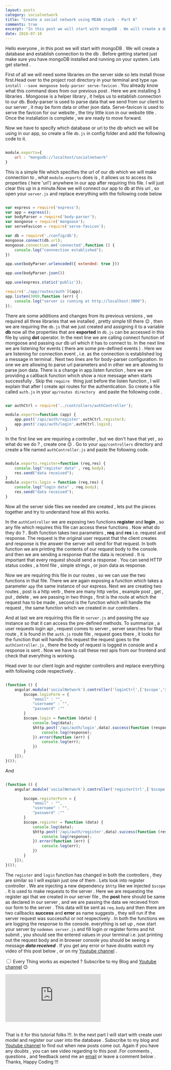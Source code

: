 ```yaml
---
layout: posts
category: socialnetwork
title: "Create a social network using MEAN stack - Part 6"
comments: true
excerpt: "In this post we will start with mongoDB . We will create a database and establish connection to the db ."
date: 2016-07-10
---
```


Hello everyone , in this post we will start with mongoDB . We will create a database and establish connection to the db . Before getting started just make sure you have mongoDB installed and running on your system. Lets get started .

First of all we will need some libraries on the server side so lets install those first.Head over to the project root directory in your terminal and type ``` npm install --save mongoose body-parser serve-favicon ``` . You already know what this command does from our previous post . Here we are installing 3 libraries . Mongoose is a helper library , it helps us to establish connection to our db. Body-parser is used to parse data that we send from our client to our server , it may be form data or other json data. Serve-favicon is used to serve the favicon for our website , the tiny little icon in our website title . Once the installation is complete , we are ready to move forward.

Now we have to specify which database or url to the db which we will be using in our app, so create a file ```db.js``` in config folder and add the following code to it.

```js

module.exports={
    url : "mongodb://localhost/socialnetwork"
}

```
This is a simple file which specifies the url of our db which we will make connection to , what ```module.exports``` does is , it allows us to access its properties ( here 'url') anywhere in our app after requiring this file. I will just clear this up in a minute.Now we will connect our app to db at this url , so open your ```server.js``` and replace everything with the following code below

```js

var express = require('express');
var app = express();
var bodyParser = require('body-parser');
var mongoose = require('mongoose');
var serveFavicon = require('serve-favicon');

var db = require('./config/db');
mongoose.connect(db.url);
mongoose.connection.on('connected',function () {
    console.log("connnection established");
})

app.use(bodyParser.urlencoded({ extended: true }))

app.use(bodyParser.json())

app.use(express.static('public'));

require('./app/routes/auth')(app);
app.listen(3000,function (err) {
    console.log("server is running at http://localhost:3000");
});

```

There are some additions and changes from its previous versions , we required all three libraries that we installed , pretty simple till there :wink: , then we are requiring the ```db.js``` that we just created and assigning it to a variable **db** now all the properties that are **exported** in ```db.js``` can be accessed in this file by using **dot** operator. In the next line we are calling connect function of mongoose and passing our db url which it has to connect to. In the next line we are listening for events ( there are some pre-defined events ) . Here we are listening for connection event , i.e. as the connection is established log a message in terminal . Next two lines are for body-parser configuration. In one we are allowing to parse url parameters and in other we are allowing to parse json data. There is a change in app.listen function , here we are providing a callback function which show a nice message when starts successfully . Skip the ```require ``` thing just before the listen function , I will explain that after I create api routes for the authentication. So create a file called ```auth.js``` in your ```ap/routes directory ``` and paste the following code .

```js

var authCtrl = require('../controllers/authController');

module.exports=function (app) {
    app.post('/api/auth/register',authCtrl.register);
    app.post('/api/auth/login',authCtrl.login);
}

```

In the first line we are requiring a controller , but we don't have that yet , so what do we do ? , create one :wink: . Go to your ```app/controllers``` directory and create a file named ```authController.js``` and paste the following code.

```js

module.exports.register=function (req,res) {
    console.log("register data" , req.body);
    res.send("data received");
}
module.exports.login = function (req,res) {
    console.log("login data" , req.body);
    res.send("data received");
}

```
Now all the server side files we needed are created , lets put the pieces together and try to understand how all this works.

In the ```authController``` we are exposing two functions **register** and **login** , so any file which requires this file can access these functions . Now what do they do ? . Both function takes two parameters , **req** and **res** i.e. request and response. The request is the original user request that the client creates and response is the answer the server will send for that request. In both function we are printing the contents of our request body to the console. and then we are sending a response that the data is received . It is important that every request should send a response . You can send HTTP status codes , a html file , simple strings , or json data as response.

Now we are requiring this file in our routes , so we can use the two functions in that file. There we are again exposing a function which takes a parameter ```app``` the same instance of our express. Next we are creating two routes , post is a http verb , there are many http verbs , example post , get , put , delete , we are passing in two things , first is the route at which the request has to be made , second is the function which will handle the request , the same function which we created in our controllers .

And at last we are requiring this file in ```server.js``` and passing the ```app``` instance so that it can access the pre-defined methods. To summarize , a user requests login api , request comes to server , server searches for that route , it is found in the ```auth.js``` route file , request goes there , it looks for the function that will handle this request the request goes to the ```authController.js``` , there the body of request is logged in console and a response is sent . Now we have to call these rest apis from our frontend and check that everything is working.

Head over to our client login and register controllers and replace everything with following code respectively .

```js

(function () {
    angular.module('socialNetwork').controller('loginCtrl',['$scope','$http',function($scope,$http){
        $scope.loginForm = {
            "email" : "",
            "username" : "",
            "password" :""
        }
        $scope.login = function (data) {
            console.log(data);
            $http.post('/api/auth/login',data).success(function (response) {
                console.log(response);
            }).error(function (err) {
                console.log(err);
            })
        }
    }]);
}());

```

And

```js

(function () {
    angular.module('socialNetwork').controller('registerCtrl',['$scope','$http',function($scope,$http){

        $scope.registerForm = {
            "email" : "",
            "username" : "",
            "password" :""
        }
        $scope.register = function (data) {
            console.log(data);
            $http.post('/api/auth/register',data).success(function (response) {
                console.log(response);
            }).error(function (err) {
                console.log(err);
            })
        }
    }]);
}());

```


The ```register``` and ```login``` function has changed in both the controllers , they are similar so I will explain just one of them . Lets look into register controller . We are injecting a new dependency ```$http``` like we injected ```$scope``` . It is used to make requests to the server . Here we are requesting the register api that we created in our server file , the **post** here should be same as declared in our server , and we are passing the data we recieved from our form to the server . This data will be sent as ```req.body``` and then there are two callbacks **success** and **error** as name suggests , they will run if the server request was successful or not respectively . In both the functions we are logging the response to the console. everything is set up , now start your server by ```nodemon server.js``` and fill login or register forms and hit submit , you should see the entered values in your terminal i.e. just printing out the request body and in browser console you should be seeing a message ***data received*** .
If you get any error or have doubts watch my video of this post below , or on my [Youtube  channel](https://www.youtube.com/channel/UC5qMKRZgKizuz9JtztFijHQ) .

<input type="checkbox"> Every Thing works as expected ? Subscribe to my Blog and [Youtube  channel](https://www.youtube.com/channel/UC5qMKRZgKizuz9JtztFijHQ) :wink: <br />

<div class="ytVidContainer">
<iframe class="ytVid" src="https://www.youtube.com/embed/6_2m4aqV_qg" frameborder="0" allowfullscreen></iframe>
</div>
<br />

That is it for this tutorial folks !!!. In the next part I will start with create user model and register our user into the database . Subscribe to my blog and [Youtube  channel](https://www.youtube.com/channel/UC5qMKRZgKizuz9JtztFijHQ) to find out when new posts come out. Again if you have any doubts , you can see video regarding to this post .For comments , questions , and feedback send me an [email](mailto:me@rishabh1403.com) or leave a comment below . Thanks, Happy Coding !!!
